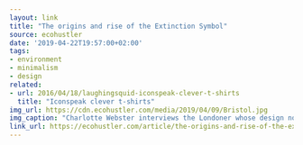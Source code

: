 ```yaml
---
layout: link
title: "The origins and rise of the Extinction Symbol"
source: ecohustler
date: '2019-04-22T19:57:00+02:00'
tags:
- environment
- minimalism
- design
related:
- url: 2016/04/18/laughingsquid-iconspeak-clever-t-shirts
  title: "Iconspeak clever t-shirts"
img_url: https://cdn.ecohustler.com/media/2019/04/09/Bristol.jpg
img_caption: "Charlotte Webster interviews the Londoner whose design now powers a global movement."
link_url: https://ecohustler.com/article/the-origins-and-rise-of-the-extinction-symbol/
---
```

